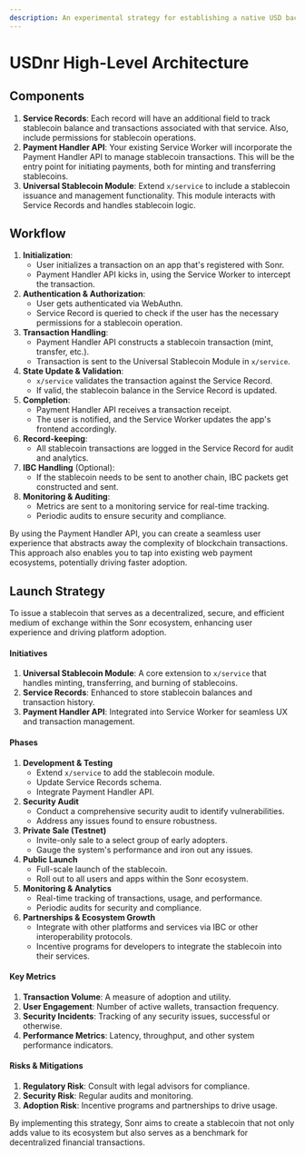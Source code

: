 ```yaml
---
description: An experimental strategy for establishing a native USD backed token on Sonr.
---
```


# USDnr High-Level Architecture

## Components

1. **Service Records**: Each record will have an additional field to track stablecoin balance and transactions associated with that service. Also, include permissions for stablecoin operations.
2. **Payment Handler API**: Your existing Service Worker will incorporate the Payment Handler API to manage stablecoin transactions. This will be the entry point for initiating payments, both for minting and transferring stablecoins.
3. **Universal Stablecoin Module**: Extend `x/service` to include a stablecoin issuance and management functionality. This module interacts with Service Records and handles stablecoin logic.

## Workflow

1. **Initialization**:
   - User initializes a transaction on an app that's registered with Sonr.
   - Payment Handler API kicks in, using the Service Worker to intercept the transaction.
2. **Authentication & Authorization**:
   - User gets authenticated via WebAuthn.
   - Service Record is queried to check if the user has the necessary permissions for a stablecoin operation.
3. **Transaction Handling**:
   - Payment Handler API constructs a stablecoin transaction (mint, transfer, etc.).
   - Transaction is sent to the Universal Stablecoin Module in `x/service`.
4. **State Update & Validation**:
   - `x/service` validates the transaction against the Service Record.
   - If valid, the stablecoin balance in the Service Record is updated.
5. **Completion**:
   - Payment Handler API receives a transaction receipt.
   - The user is notified, and the Service Worker updates the app's frontend accordingly.
6. **Record-keeping**:
   - All stablecoin transactions are logged in the Service Record for audit and analytics.
7. **IBC Handling** (Optional):
   - If the stablecoin needs to be sent to another chain, IBC packets get constructed and sent.
8. **Monitoring & Auditing**:
   - Metrics are sent to a monitoring service for real-time tracking.
   - Periodic audits to ensure security and compliance.

By using the Payment Handler API, you can create a seamless user experience that abstracts away the complexity of blockchain transactions. This approach also enables you to tap into existing web payment ecosystems, potentially driving faster adoption.

## Launch Strategy

To issue a stablecoin that serves as a decentralized, secure, and efficient medium of exchange within the Sonr ecosystem, enhancing user experience and driving platform adoption.

#### Initiatives

1. **Universal Stablecoin Module**: A core extension to `x/service` that handles minting, transferring, and burning of stablecoins.
2. **Service Records**: Enhanced to store stablecoin balances and transaction history.
3. **Payment Handler API**: Integrated into Service Worker for seamless UX and transaction management.

#### Phases

1. **Development & Testing**
   - Extend `x/service` to add the stablecoin module.
   - Update Service Records schema.
   - Integrate Payment Handler API.
2. **Security Audit**
   - Conduct a comprehensive security audit to identify vulnerabilities.
   - Address any issues found to ensure robustness.
3. **Private Sale (Testnet)**
   - Invite-only sale to a select group of early adopters.
   - Gauge the system's performance and iron out any issues.
4. **Public Launch**
   - Full-scale launch of the stablecoin.
   - Roll out to all users and apps within the Sonr ecosystem.
5. **Monitoring & Analytics**
   - Real-time tracking of transactions, usage, and performance.
   - Periodic audits for security and compliance.
6. **Partnerships & Ecosystem Growth**
   - Integrate with other platforms and services via IBC or other interoperability protocols.
   - Incentive programs for developers to integrate the stablecoin into their services.

#### Key Metrics

1. **Transaction Volume**: A measure of adoption and utility.
2. **User Engagement**: Number of active wallets, transaction frequency.
3. **Security Incidents**: Tracking of any security issues, successful or otherwise.
4. **Performance Metrics**: Latency, throughput, and other system performance indicators.

#### Risks & Mitigations

1. **Regulatory Risk**: Consult with legal advisors for compliance.
2. **Security Risk**: Regular audits and monitoring.
3. **Adoption Risk**: Incentive programs and partnerships to drive usage.

By implementing this strategy, Sonr aims to create a stablecoin that not only adds value to its ecosystem but also serves as a benchmark for decentralized financial transactions.
